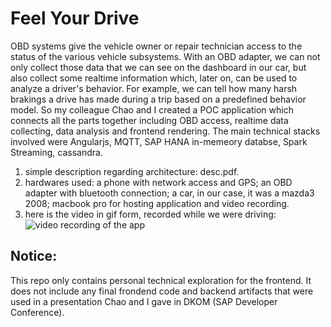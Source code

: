 # Feel Your Drive
OBD systems give the vehicle owner or repair technician access to the status of the various vehicle subsystems.
With an OBD adapter, we can not only collect those data that we can see on the dashboard in our car, but also collect some realtime information which, later on, can be used to analyze a driver's behavior. For example, we can tell how many harsh brakings a drive has made during a trip based on a predefined behavior model.
So my colleague Chao and I created a POC application which connects all the parts together including OBD access, realtime data collecting, data analysis and frontend rendering. The main technical stacks involved were Angularjs, MQTT, SAP HANA in-memeory databse, Spark Streaming, cassandra.
1. simple description regarding architecture: desc.pdf.
2. hardwares used:
    a phone with network access and GPS;
    an OBD adapter with bluetooth connection;
    a car, in our case, it was a mazda3 2008;
    macbook pro for hosting application and video recording.
3. here is the video in gif form, recorded while we were driving:
![video recording of the app](https://github.com/fengliangcmu/feel_your_drive/blob/master/recorded_video.gif)

## Notice:
This repo only contains personal technical exploration for the frontend. It does not include any final frondend code and backend artifacts that were used in a presentation Chao and I gave in DKOM (SAP Developer Conference).


